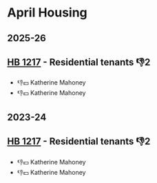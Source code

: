 # April Housing
## 2025-26

## [HB 1217](/bill/2025-26/hb/1217/) - Residential tenants  👎2 
* 👎💵 Katherine Mahoney
* 👎💵 Katherine Mahoney

## 2023-24

## [HB 1217](/bill/2023-24/hb/1217/) - Residential tenants  👎2 
* 👎💵 Katherine Mahoney
* 👎💵 Katherine Mahoney
